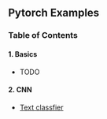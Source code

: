 ## Pytorch Examples

### Table of Contents

#### 1. Basics
* TODO

#### 2. CNN
* [Text classfier](https://github.com/ne7ermore/torch_light/tree/master/cnn_text_classfier)

